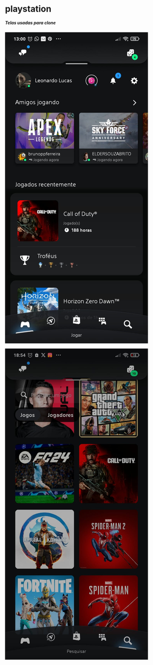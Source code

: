 # playstation
##### Telas usadas para clone

![Primeira Tela](./src/assets/psn.png)

![Segunda Tela](./src/assets/lista-de-jogos.png)